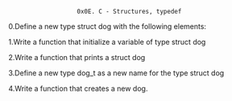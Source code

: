                        0x0E. C - Structures, typedef

0.Define a new type struct dog with the following elements:

1.Write a function that initialize a variable of type struct dog

2.Write a function that prints a struct dog

3.Define a new type dog_t as a new name for the type struct dog

4.Write a function that creates a new dog.

